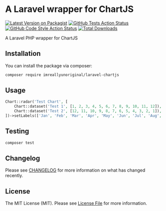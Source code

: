 # A Laravel wrapper for ChartJS

[![Latest Version on Packagist](https://img.shields.io/packagist/v/imreallyunoriginal/laravel-chartjs.svg?style=flat-square)](https://packagist.org/packages/imreallyunoriginal/laravel-chartjs)
[![GitHub Tests Action Status](https://img.shields.io/github/actions/workflow/status/imreallyunoriginal/laravel-chartjs/run-tests.yml?branch=main&label=tests&style=flat-square)](https://github.com/imreallyunoriginal/laravel-chartjs/actions?query=workflow%3Arun-tests+branch%3Amain)
[![GitHub Code Style Action Status](https://img.shields.io/github/actions/workflow/status/imreallyunoriginal/laravel-chartjs/fix-php-code-style-issues.yml?branch=main&label=code%20style&style=flat-square)](https://github.com/imreallyunoriginal/laravel-chartjs/actions?query=workflow%3A"Fix+PHP+code+style+issues"+branch%3Amain)
[![Total Downloads](https://img.shields.io/packagist/dt/imreallyunoriginal/laravel-chartjs.svg?style=flat-square)](https://packagist.org/packages/imreallyunoriginal/laravel-chartjs)

A Laravel PHP wrapper for ChartJS

## Installation

You can install the package via composer:

```bash
composer require imreallyunoriginal/laravel-chartjs
```

## Usage

```php
Chart::radar('Test Chart', [
    Chart::dataset('Test 1', [1, 2, 3, 4, 5, 6, 7, 8, 9, 10, 11, 12]),
    Chart::dataset('Test 2', [12, 11, 10, 9, 8, 7, 6, 5, 4, 3, 2, 1]),
])->setLabels(['Jan', 'Feb', 'Mar', 'Apr', 'May', 'Jun', 'Jul', 'Aug', 'Sep', 'Oct', 'Nov', 'Dec'])
```

## Testing

```bash
composer test
```

## Changelog

Please see [CHANGELOG](CHANGELOG.md) for more information on what has changed recently.

## License

The MIT License (MIT). Please see [License File](LICENSE.md) for more information.
